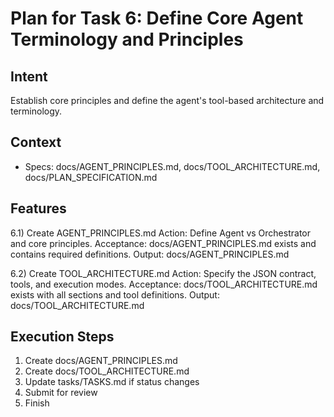 # Plan for Task 6: Define Core Agent Terminology and Principles

## Intent
Establish core principles and define the agent's tool-based architecture and terminology.

## Context
- Specs: docs/AGENT_PRINCIPLES.md, docs/TOOL_ARCHITECTURE.md, docs/PLAN_SPECIFICATION.md

## Features
6.1) Create AGENT_PRINCIPLES.md
   Action: Define Agent vs Orchestrator and core principles.
   Acceptance: docs/AGENT_PRINCIPLES.md exists and contains required definitions.
   Output: docs/AGENT_PRINCIPLES.md

6.2) Create TOOL_ARCHITECTURE.md
   Action: Specify the JSON contract, tools, and execution modes.
   Acceptance: docs/TOOL_ARCHITECTURE.md exists with all sections and tool definitions.
   Output: docs/TOOL_ARCHITECTURE.md

## Execution Steps
1) Create docs/AGENT_PRINCIPLES.md
2) Create docs/TOOL_ARCHITECTURE.md
3) Update tasks/TASKS.md if status changes
4) Submit for review
5) Finish
